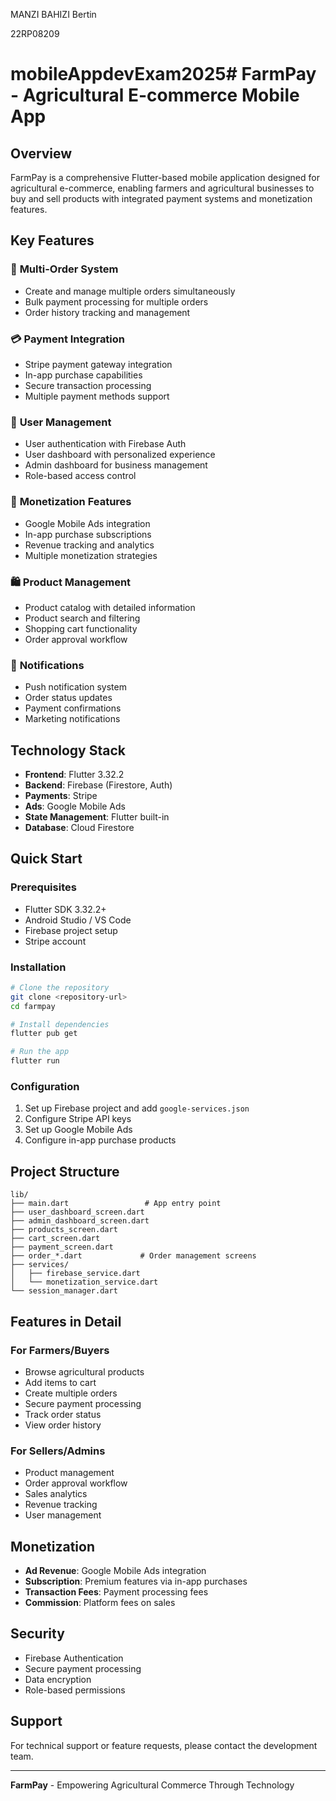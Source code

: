 MANZI BAHIZI Bertin

22RP08209


# mobileAppdevExam2025# FarmPay - Agricultural E-commerce Mobile App

## Overview
FarmPay is a comprehensive Flutter-based mobile application designed for agricultural e-commerce, enabling farmers and agricultural businesses to buy and sell products with integrated payment systems and monetization features.

## Key Features

### 🛒 **Multi-Order System**
- Create and manage multiple orders simultaneously
- Bulk payment processing for multiple orders
- Order history tracking and management

### 💳 **Payment Integration**
- Stripe payment gateway integration
- In-app purchase capabilities
- Secure transaction processing
- Multiple payment methods support

### 📱 **User Management**
- User authentication with Firebase Auth
- User dashboard with personalized experience
- Admin dashboard for business management
- Role-based access control

### 🎯 **Monetization Features**
- Google Mobile Ads integration
- In-app purchase subscriptions
- Revenue tracking and analytics
- Multiple monetization strategies

### 🛍️ **Product Management**
- Product catalog with detailed information
- Product search and filtering
- Shopping cart functionality
- Order approval workflow

### 🔔 **Notifications**
- Push notification system
- Order status updates
- Payment confirmations
- Marketing notifications

## Technology Stack

- **Frontend**: Flutter 3.32.2
- **Backend**: Firebase (Firestore, Auth)
- **Payments**: Stripe
- **Ads**: Google Mobile Ads
- **State Management**: Flutter built-in
- **Database**: Cloud Firestore

## Quick Start

### Prerequisites
- Flutter SDK 3.32.2+
- Android Studio / VS Code
- Firebase project setup
- Stripe account

### Installation
```bash
# Clone the repository
git clone <repository-url>
cd farmpay

# Install dependencies
flutter pub get

# Run the app
flutter run
```

### Configuration
1. Set up Firebase project and add `google-services.json`
2. Configure Stripe API keys
3. Set up Google Mobile Ads
4. Configure in-app purchase products

## Project Structure
```
lib/
├── main.dart                 # App entry point
├── user_dashboard_screen.dart
├── admin_dashboard_screen.dart
├── products_screen.dart
├── cart_screen.dart
├── payment_screen.dart
├── order_*.dart             # Order management screens
├── services/
│   ├── firebase_service.dart
│   └── monetization_service.dart
└── session_manager.dart
```

## Features in Detail

### For Farmers/Buyers
- Browse agricultural products
- Add items to cart
- Create multiple orders
- Secure payment processing
- Track order status
- View order history

### For Sellers/Admins
- Product management
- Order approval workflow
- Sales analytics
- Revenue tracking
- User management

## Monetization
- **Ad Revenue**: Google Mobile Ads integration
- **Subscription**: Premium features via in-app purchases
- **Transaction Fees**: Payment processing fees
- **Commission**: Platform fees on sales

## Security
- Firebase Authentication
- Secure payment processing
- Data encryption
- Role-based permissions

## Support
For technical support or feature requests, please contact the development team.

---

**FarmPay** - Empowering Agricultural Commerce Through Technology
